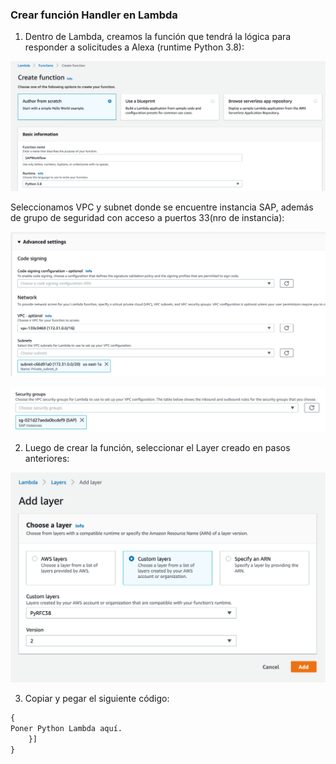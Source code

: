 ### Crear función Handler en Lambda

1) Dentro de Lambda, creamos la función que tendrá la lógica para responder a solicitudes a Alexa (runtime Python 3.8):

![](images/LambdaHandler_ES/2020-11-24T21-01-20.png)

Seleccionamos VPC y subnet donde se encuentre instancia SAP, además de grupo de seguridad con acceso a puertos 33(nro de instancia):

![](images/LambdaHandler_ES/2020-11-24T21-03-22.png)

![](images/LambdaHandler_ES/2020-11-24T21-03-54.png)


2) Luego de crear la función, seleccionar el Layer creado en pasos anteriores:

![](images/LambdaHandler_ES/2020-11-24T21-05-22.png)

3) Copiar y pegar el siguiente código:

```Python
{
Poner Python Lambda aquí.
    }]
}
```
